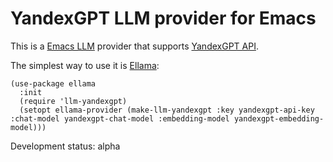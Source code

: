 # YandexGPT LLM provider for Emacs

This is a [Emacs LLM](https://github.com/ahyatt/llm) provider that supports [YandexGPT API](https://cloud.yandex.com/en/services/yandexgpt).

The simplest way to use it is [Ellama](https://github.com/s-kostyaev/ellama):

```elisp
(use-package ellama
  :init
  (require 'llm-yandexgpt)
  (setopt ellama-provider (make-llm-yandexgpt :key yandexgpt-api-key :chat-model yandexgpt-chat-model :embedding-model yandexgpt-embedding-model)))
```

Development status: alpha
